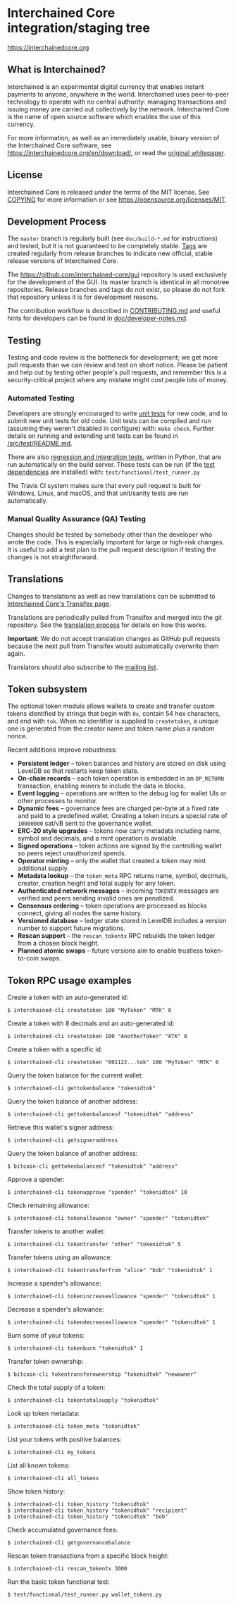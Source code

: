 Interchained Core integration/staging tree
=====================================

https://interchainedcore.org

What is Interchained?
----------------

Interchained is an experimental digital currency that enables instant payments to
anyone, anywhere in the world. Interchained uses peer-to-peer technology to operate
with no central authority: managing transactions and issuing money are carried
out collectively by the network. Interchained Core is the name of open source
software which enables the use of this currency.

For more information, as well as an immediately usable, binary version of
the Interchained Core software, see https://interchainedcore.org/en/download/, or read the
[original whitepaper](https://interchainedcore.org/interchained.pdf).

License
-------

Interchained Core is released under the terms of the MIT license. See [COPYING](COPYING) for more
information or see https://opensource.org/licenses/MIT.

Development Process
-------------------

The `master` branch is regularly built (see `doc/build-*.md` for instructions) and tested, but it is not guaranteed to be
completely stable. [Tags](https://github.com/interchained/interchained/tags) are created
regularly from release branches to indicate new official, stable release versions of Interchained Core.

The https://github.com/interchained-core/gui repository is used exclusively for the
development of the GUI. Its master branch is identical in all monotree
repositories. Release branches and tags do not exist, so please do not fork
that repository unless it is for development reasons.

The contribution workflow is described in [CONTRIBUTING.md](CONTRIBUTING.md)
and useful hints for developers can be found in [doc/developer-notes.md](doc/developer-notes.md).

Testing
-------

Testing and code review is the bottleneck for development; we get more pull
requests than we can review and test on short notice. Please be patient and help out by testing
other people's pull requests, and remember this is a security-critical project where any mistake might cost people
lots of money.

### Automated Testing

Developers are strongly encouraged to write [unit tests](src/test/README.md) for new code, and to
submit new unit tests for old code. Unit tests can be compiled and run
(assuming they weren't disabled in configure) with: `make check`. Further details on running
and extending unit tests can be found in [/src/test/README.md](/src/test/README.md).

There are also [regression and integration tests](/test), written
in Python, that are run automatically on the build server.
These tests can be run (if the [test dependencies](/test) are installed) with: `test/functional/test_runner.py`

The Travis CI system makes sure that every pull request is built for Windows, Linux, and macOS, and that unit/sanity tests are run automatically.

### Manual Quality Assurance (QA) Testing

Changes should be tested by somebody other than the developer who wrote the
code. This is especially important for large or high-risk changes. It is useful
to add a test plan to the pull request description if testing the changes is
not straightforward.

Translations
------------

Changes to translations as well as new translations can be submitted to
[Interchained Core's Transifex page](https://www.transifex.com/interchained/interchained/).

Translations are periodically pulled from Transifex and merged into the git repository. See the
[translation process](doc/translation_process.md) for details on how this works.

**Important**: We do not accept translation changes as GitHub pull requests because the next
pull from Transifex would automatically overwrite them again.

Translators should also subscribe to the [mailing list](https://groups.google.com/forum/#!forum/interchained-translators).

Token subsystem
---------------

The optional token module allows wallets to create and transfer custom tokens identified by strings that begin with `0x`, contain 54 hex characters, and end with `tok`. When no identifier is supplied to `createtoken`, a unique one is generated from the creator name and token name plus a random nonce.

Recent additions improve robustness:

* **Persistent ledger** – token balances and history are stored on disk using LevelDB so that restarts keep token state.
* **On‑chain records** – each token operation is embedded in an `OP_RETURN` transaction, enabling miners to include the data in blocks.
* **Event logging** – operations are written to the debug log for wallet UIs or other processes to monitor.
* **Dynamic fees** – governance fees are charged per‑byte at a fixed rate and paid to a predefined wallet. Creating a token incurs a special rate of `10000000` sat/vB sent to the governance wallet.
* **ERC‑20 style upgrades** – tokens now carry metadata including name, symbol and decimals, and a mint operation is available.
* **Signed operations** – token actions are signed by the controlling wallet so peers reject unauthorized spends.
* **Operator minting** – only the wallet that created a token may mint additional supply.
* **Metadata lookup** – the `token_meta` RPC returns name, symbol, decimals, creator, creation height and total supply for any token.
* **Authenticated network messages** – incoming `TOKENTX` messages are verified and peers sending invalid ones are penalized.
* **Consensus ordering** – token operations are processed as blocks connect, giving all nodes the same history.
* **Versioned database** – ledger state stored in LevelDB includes a version number to support future migrations.
* **Rescan support** – the `rescan_tokentx` RPC rebuilds the token ledger from a chosen block height.
* **Planned atomic swaps** – future versions aim to enable trustless token-to-coin swaps.

Token RPC usage examples
-----------------------

Create a token with an auto-generated id:

```
$ interchained-cli createtoken 100 "MyToken" "MTK" 0
```
Create a token with 8 decimals and an auto-generated id:

```
$ interchained-cli createtoken 100 "AnotherToken" "ATK" 8
```


Create a token with a specific id:

```
$ interchained-cli createtoken "001122...tok" 100 "MyToken" "MTK" 0
```

Query the token balance for the current wallet:

```
$ interchained-cli gettokenbalance "tokenidtok"
```

Query the token balance of another address:

```
$ interchained-cli gettokenbalanceof "tokenidtok" "address"
```

Retrieve this wallet's signer address:

```
$ interchained-cli getsigneraddress
```

Query the token balance of another address:

```
$ bitcoin-cli gettokenbalanceof "tokenidtok" "address"
```

Approve a spender:

```
$ interchained-cli tokenapprove "spender" "tokenidtok" 10
```

Check remaining allowance:

```
$ interchained-cli tokenallowance "owner" "spender" "tokenidtok"
```

Transfer tokens to another wallet:

```
$ interchained-cli tokentransfer "other" "tokenidtok" 5
```

Transfer tokens using an allowance:

```
$ interchained-cli tokentransferfrom "alice" "bob" "tokenidtok" 1
```


Increase a spender's allowance:

```
$ interchained-cli tokenincreaseallowance "spender" "tokenidtok" 1
```

Decrease a spender's allowance:

```
$ interchained-cli tokendecreaseallowance "spender" "tokenidtok" 1
```

Burn some of your tokens:

```
$ interchained-cli tokenburn "tokenidtok" 1
```

Transfer token ownership:

```
$ bitcoin-cli tokentransferownership "tokenidtok" "newowner"
```

Check the total supply of a token:

```
$ interchained-cli tokentotalsupply "tokenidtok"
```

Look up token metadata:

```
$ interchained-cli token_meta "tokenidtok"
```

List your tokens with positive balances:

```
$ interchained-cli my_tokens
```

List all known tokens:

```
$ interchained-cli all_tokens
```

Show token history:

```
$ interchained-cli token_history "tokenidtok"
$ interchained-cli token_history "tokenidtok" "recipient"
$ interchained-cli token_history "tokenidtok" "bob"
```

Check accumulated governance fees:

```
$ interchained-cli getgovernancebalance
```

Rescan token transactions from a specific block height:

```
$ interchained-cli rescan_tokentx 3000
```

Run the basic token functional test:

```bash
$ test/functional/test_runner.py wallet_tokens.py
```

